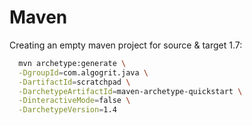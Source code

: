 # Maven

Creating an empty maven project for source & target 1.7:

```bash
  mvn archetype:generate \
  -DgroupId=com.algogrit.java \
  -DartifactId=scratchpad \
  -DarchetypeArtifactId=maven-archetype-quickstart \
  -DinteractiveMode=false \
  -DarchetypeVersion=1.4
```
